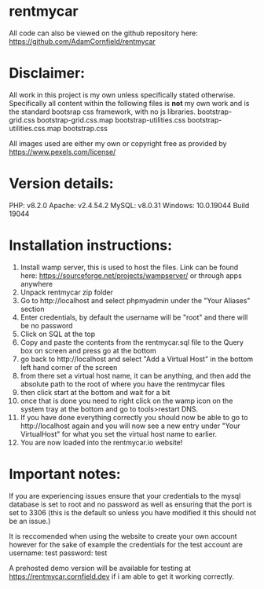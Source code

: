 # rentmycar
All code can also be viewed on the github repository here: https://github.com/AdamCornfield/rentmycar

# Disclaimer:
All work in this project is my own unless specifically stated otherwise.
Specifically all content within the following files is **not** my own work and is the standard bootsrap css framework, with no js libraries.
bootstrap-grid.css
bootstrap-grid.css.map
bootstrap-utilities.css
bootstrap-utilities.css.map
bootstrap.css

All images used are either my own or copyright free as provided by https://www.pexels.com/license/

# Version details:
PHP: v8.2.0
Apache: v2.4.54.2
MySQL: v8.0.31
Windows: 10.0.19044 Build 19044

# Installation instructions:
1. Install wamp server, this is used to host the files.
Link can be found here: https://sourceforge.net/projects/wampserver/ or through apps anywhere
2. Unpack rentmycar zip folder
3. Go to http://localhost and select phpmyadmin under the "Your Aliases" section
4. Enter credentials, by default the username will be "root" and there will be no password
5. Click on SQL at the top
6. Copy and paste the contents from the rentmycar.sql file to the Query box on screen and press go at the bottom
7. go back to http://localhost and select "Add a Virtual Host" in the bottom left hand corner of the screen
8. from there set a virtual host name, it can be anything, and then add the absolute path to the root of where you have the rentmycar files
9. then click start at the bottom and wait for a bit
10. once that is done you need to right click on the wamp icon on the system tray at the bottom and go to tools>restart DNS.
11. If you have done everything correctly you should now be able to go to http://localhost again and you will now see a new entry under "Your VirtualHost" for what you set the virtual host name to earlier.
12. You are now loaded into the rentmycar.io website!

# Important notes:
If you are experiencing issues ensure that your credentials to the mysql database is set to root and no password as well as ensuring that the port is set to 3306 (this is the default so unless you have modified it this should not be an issue.)

It is reccomended when using the website to create your own account however for the sake of example the credentials for the test account are username: test password: test

A prehosted demo version will be available for testing at https://rentmycar.cornfield.dev if i am able to get it working correctly.